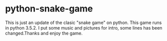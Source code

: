 # python-snake-game
This is just an update of the clasic "snake game" on python. This game runs in python 3.5.2. I put some music and pictures for intro, some lines has been changed.Thanks and enjoy the game. 
